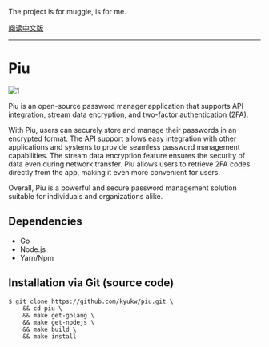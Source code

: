 The project is for muggle, is for me.

[阅读中文版](README.zh.md)

---

# Piu

[![1]](https://twitter.com)

Piu is an open-source password manager application that supports API integration, stream data encryption, and two-factor authentication (2FA).

With Piu, users can securely store and manage their passwords in an encrypted format. The API support allows easy integration with other applications and systems to provide seamless password management capabilities. The stream data encryption feature ensures the security of data even during network transfer. Piu allows users to retrieve 2FA codes directly from the app, making it even more convenient for users.

Overall, Piu is a powerful and secure password management solution suitable for individuals and organizations alike.

## Dependencies

- Go
- Node.js
- Yarn/Npm

## Installation via Git (source code)

```shell
$ git clone https://github.com/kyukw/piu.git \
    && cd piu \
    && make get-golang \
    && make get-nodejs \
    && make build \
    && make install
```

[1]: https://img.shields.io/badge/Twitter-@kyukew-brightgreen?style=flat&logo=twitter
